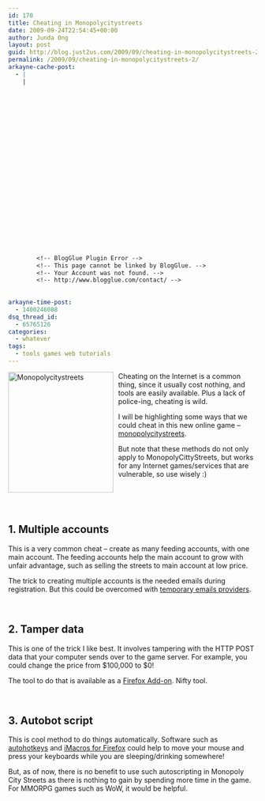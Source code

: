 ```yaml
---
id: 170
title: Cheating in Monopolycitystreets
date: 2009-09-24T22:54:45+00:00
author: Junda Ong
layout: post
guid: http://blog.just2us.com/2009/09/cheating-in-monopolycitystreets-2/
permalink: /2009/09/cheating-in-monopolycitystreets-2/
arkayne-cache-post:
  - |
    |
        
        
        
        
        
        
        
        
        
        
        
        
        
        
        
        
        
        
        
        
        
        
        
        <!-- BlogGlue Plugin Error -->
        <!-- This page cannot be linked by BlogGlue. -->
        <!-- Your Account was not found. -->
        <!-- http://www.blogglue.com/contact/ -->
        
        
arkayne-time-post:
  - 1400246088
dsq_thread_id:
  - 65765126
categories:
  - whatever
tags:
  - tools games web tutorials
---
```

<a href="http://blog.just2us.com/wp-content/uploads/2009/09/Monopolycitystreets.png" onclick="__gaTracker('send', 'event', 'outbound-article', 'http://blog.just2us.com/wp-content/uploads/2009/09/Monopolycitystreets.png', '');"><img style="border-top-width: 0px; border-left-width: 0px; border-bottom-width: 0px; margin: 0px 10px 5px 0px; border-right-width: 0px" height="244" alt="Monopolycitystreets" src="http://blog.just2us.com/wp-content/uploads/2009/09/Monopolycitystreets_thumb.png" width="213" align="left" border="0" /></a>Cheating on the Internet is a common thing, since it usually cost nothing, and tools are easily available. Plus a lack of police-ing, cheating is wild.

I will be highlighting some ways that we could cheat in this new online game &#8211; <a href="http://www.monopolycitystreets.com" onclick="__gaTracker('send', 'event', 'outbound-article', 'http://www.monopolycitystreets.com', 'monopolycitystreets');">monopolycitystreets</a>.

But note that these methods do not only apply to MonopolyCittyStreets, but works for any Internet games/services that are vulnerable, so use wisely :) 

&nbsp;

&nbsp;

## 1. Multiple accounts

This is a very common cheat &#8211; create as many feeding accounts, with one main account. The feeding accounts help the main account to grow with unfair advantage, such as selling the streets to main account at low price.

The trick to creating multiple accounts is the needed emails during registration. But this could be overcomed with <a href="http://www.sizlopedia.com/2007/05/27/top-20-temporary-and-disposable-email-services/" onclick="__gaTracker('send', 'event', 'outbound-article', 'http://www.sizlopedia.com/2007/05/27/top-20-temporary-and-disposable-email-services/', 'temporary emails providers');">temporary emails providers</a>.

&nbsp;

## 2. Tamper data

This is one of the trick I like best. It involves tampering with the HTTP POST data that your computer sends over to the game server. For example, you could change the price from $100,000 to $0! 

The tool to do that is available as a <a href="https://addons.mozilla.org/en-US/firefox/addon/966" onclick="__gaTracker('send', 'event', 'outbound-article', 'https://addons.mozilla.org/en-US/firefox/addon/966', 'Firefox Add-on');">Firefox Add-on</a>. Nifty tool.

&nbsp;

## 3. Autobot script

This is cool method to do things automatically. Software such as <a href="http://www.autohotkey.com" onclick="__gaTracker('send', 'event', 'outbound-article', 'http://www.autohotkey.com', 'autohotkeys');">autohotkeys</a> and <a href="https://addons.mozilla.org/en-US/firefox/addon/3863" onclick="__gaTracker('send', 'event', 'outbound-article', 'https://addons.mozilla.org/en-US/firefox/addon/3863', 'iMacros for Firefox');">iMacros for Firefox</a> could help to move your mouse and press your keyboards while you are sleeping/drinking somewhere!

But, as of now, there is no benefit to use such autoscripting in Monopoly City Streets as there is nothing to gain by spending more time in the game. For MMORPG games such as WoW, it would be helpful.

<div style="font-size:0px;height:0px;line-height:0px;margin:0;padding:0;clear:both">
</div>